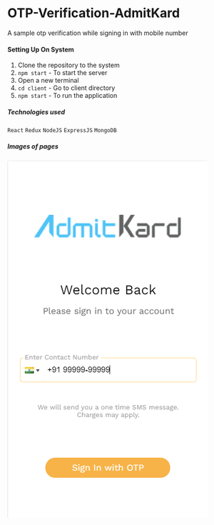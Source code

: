 # OTP-Verification-AdmitKard
A sample otp verification while signing in with mobile number

#### Setting Up On System
1. Clone the repository to the system
2. `npm start` - To start the server
3. Open a new terminal
4. `cd client` - Go to client directory
5. `npm start` - To run the application

##### Technologies used
`React` `Redux` `NodeJS` `ExpressJS` `MongoDB`

##### Images of pages
![Sign In Page](images/sign-in-page.png)
